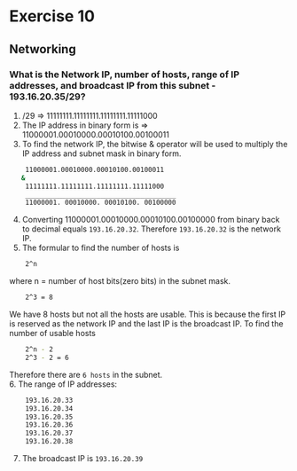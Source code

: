 # Exercise 10
## Networking
### What is the Network IP, number of hosts, range of IP addresses, and broadcast IP from this subnet - 193.16.20.35/29?  
1. /29 => 11111111.11111111.11111111.11111000
2. The IP address in binary form is => 11000001.00010000.00010100.00100011  
3. To find the network IP, the bitwise & operator will be used to multiply the IP address and subnet mask in binary form.  
```bash
    11000001.00010000.00010100.00100011
   &
    11111111.11111111.11111111.11111000
    ______________________________________
    11000001. 00010000. 00010100. 00100000
```
4. Converting 11000001.00010000.00010100.00100000 from binary back to decimal equals `193.16.20.32`. Therefore `193.16.20.32` is the network IP.  
5. The formular to find the number of hosts is   
```bash
    2^n
```
where n = number of host bits(zero bits) in the subnet mask.  
```bash
    2^3 = 8
```
We have 8 hosts but not all the hosts are usable. This is because the first IP is reserved as the network IP and the last IP is the broadcast IP. To find the number of usable hosts  
```bash
    2^n - 2
    2^3 - 2 = 6
```
Therefore there are `6 hosts` in the subnet.  
6. The range of IP addresses:  
```bash
    193.16.20.33
    193.16.20.34
    193.16.20.35
    193.16.20.36
    193.16.20.37
    193.16.20.38
```
7. The broadcast IP is `193.16.20.39`